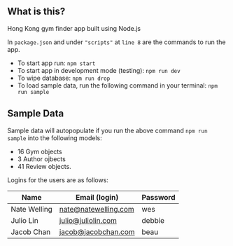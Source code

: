 ## What is this?

Hong Kong gym finder app built using Node.js

In `package.json` and under `"scripts"` at `line 8` are the commands to run the app.
* To start app run: `npm start`
* To start app in development mode (testing): `npm run dev`
* To wipe database: `npm run drop`
* To load sample data, run the following command in your terminal: `npm run sample`


## Sample Data
Sample data will autopopulate if you run the above command `npm run sample` into the following models:
* 16 Gym objects
* 3 Author ojbects
* 41 Review objects.

Logins for the users are as follows:

|Name|Email (login)|Password|
|---|---|---|
|Nate Welling|nate@natewelling.com|wes|
|Julio Lin|julio@juliolin.com|debbie|
|Jacob Chan|jacob@jacobchan.com|beau|


